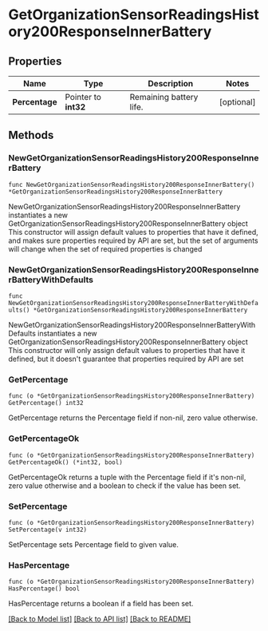 # GetOrganizationSensorReadingsHistory200ResponseInnerBattery

## Properties

Name | Type | Description | Notes
------------ | ------------- | ------------- | -------------
**Percentage** | Pointer to **int32** | Remaining battery life. | [optional] 

## Methods

### NewGetOrganizationSensorReadingsHistory200ResponseInnerBattery

`func NewGetOrganizationSensorReadingsHistory200ResponseInnerBattery() *GetOrganizationSensorReadingsHistory200ResponseInnerBattery`

NewGetOrganizationSensorReadingsHistory200ResponseInnerBattery instantiates a new GetOrganizationSensorReadingsHistory200ResponseInnerBattery object
This constructor will assign default values to properties that have it defined,
and makes sure properties required by API are set, but the set of arguments
will change when the set of required properties is changed

### NewGetOrganizationSensorReadingsHistory200ResponseInnerBatteryWithDefaults

`func NewGetOrganizationSensorReadingsHistory200ResponseInnerBatteryWithDefaults() *GetOrganizationSensorReadingsHistory200ResponseInnerBattery`

NewGetOrganizationSensorReadingsHistory200ResponseInnerBatteryWithDefaults instantiates a new GetOrganizationSensorReadingsHistory200ResponseInnerBattery object
This constructor will only assign default values to properties that have it defined,
but it doesn't guarantee that properties required by API are set

### GetPercentage

`func (o *GetOrganizationSensorReadingsHistory200ResponseInnerBattery) GetPercentage() int32`

GetPercentage returns the Percentage field if non-nil, zero value otherwise.

### GetPercentageOk

`func (o *GetOrganizationSensorReadingsHistory200ResponseInnerBattery) GetPercentageOk() (*int32, bool)`

GetPercentageOk returns a tuple with the Percentage field if it's non-nil, zero value otherwise
and a boolean to check if the value has been set.

### SetPercentage

`func (o *GetOrganizationSensorReadingsHistory200ResponseInnerBattery) SetPercentage(v int32)`

SetPercentage sets Percentage field to given value.

### HasPercentage

`func (o *GetOrganizationSensorReadingsHistory200ResponseInnerBattery) HasPercentage() bool`

HasPercentage returns a boolean if a field has been set.


[[Back to Model list]](../README.md#documentation-for-models) [[Back to API list]](../README.md#documentation-for-api-endpoints) [[Back to README]](../README.md)



